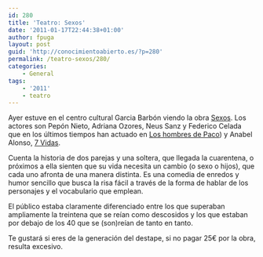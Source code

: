 ```yaml
---
id: 280
title: 'Teatro: Sexos'
date: '2011-01-17T22:44:38+01:00'
author: fpuga
layout: post
guid: 'http://conocimientoabierto.es/?p=280'
permalink: /teatro-sexos/280/
categories:
    - General
tags:
    - '2011'
    - teatro
---
```


Ayer estuve en el centro cultural Garcia Barbón viendo la obra [Sexos](http://www.europapress.es/madrid/noticia-sexos-teatro-latina-sexos-20090904134155.html). Los actores son Pepón Nieto, Adriana Ozores, Neus Sanz y Federico Celada que en los últimos tiempos han actuado en [Los hombres de Paco](http://www.antena3.com/series/los-hombres-de-paco/)) y Anabel Alonso, [7 Vidas](http://www.7vidas.telecinco.es/).

Cuenta la historia de dos parejas y una soltera, que llegada la cuarentena, o próximos a ella sienten que su vida necesita un cambio (o sexo o hijos), que cada uno afronta de una manera distinta. Es una comedia de enredos y humor sencillo que busca la risa fácil a través de la forma de hablar de los personajes y el vocabulario que emplean.

El público estaba claramente diferenciado entre los que superaban ampliamente la treintena que se reían como descosidos y los que estaban por debajo de los 40 que se (son)reían de tanto en tanto.

Te gustará si eres de la generación del destape, si no pagar 25€ por la obra, resulta excesivo.